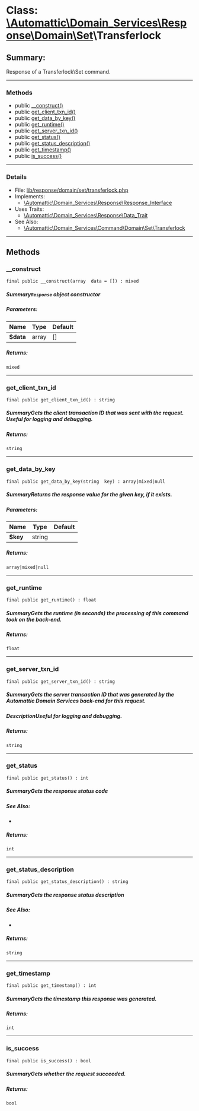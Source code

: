 # Class: [\Automattic](../namespaces/automattic.md)[\Domain_Services](../namespaces/automattic-domain-services.md)[\Response](../namespaces/automattic-domain-services-response.md)[\Domain](../namespaces/automattic-domain-services-response-domain.md)[\Set](../namespaces/automattic-domain-services-response-domain-set.md)\Transferlock

## Summary:

Response of a Transferlock\Set command.


---

### Methods

* public [__construct()](#method___construct)
* public [get_client_txn_id()](#method_get_client_txn_id)
* public [get_data_by_key()](#method_get_data_by_key)
* public [get_runtime()](#method_get_runtime)
* public [get_server_txn_id()](#method_get_server_txn_id)
* public [get_status()](#method_get_status)
* public [get_status_description()](#method_get_status_description)
* public [get_timestamp()](#method_get_timestamp)
* public [is_success()](#method_is_success)

---

### Details

* File: [lib/response/domain/set/transferlock.php](../../lib/response/domain/set/transferlock.php)
* Implements:
  * [\Automattic\Domain_Services\Response\Response_Interface](../classes/Automattic-Domain-Services-Response-Response-Interface.md)
* Uses Traits:
  * [\Automattic\Domain_Services\Response\Data_Trait](../classes/Automattic-Domain-Services-Response-Data-Trait.md)
* See Also:
  * [\Automattic\Domain_Services\Command\Domain\Set\Transferlock](../classes/Automattic-Domain-Services-Command-Domain-Set-Transferlock.md)

---

## Methods

<a id="method___construct"></a>
### __construct

```
final public __construct(array  data = []) : mixed
```

##### Summary`Response` object constructor
##### Parameters:

| Name | Type | Default |
|------|------|---------|
| **$data** | array | [] |

##### Returns:

```
mixed
```

---

<a id="method_get_client_txn_id"></a>
### get_client_txn_id

```
final public get_client_txn_id() : string
```

##### SummaryGets the client transaction ID that was sent with the request. Useful for logging and debugging.
##### Returns:

```
string
```

---

<a id="method_get_data_by_key"></a>
### get_data_by_key

```
final public get_data_by_key(string  key) : array|mixed|null
```

##### SummaryReturns the response value for the given key, if it exists.
##### Parameters:

| Name | Type | Default |
|------|------|---------|
| **$key** | string |  |

##### Returns:

```
array|mixed|null
```

---

<a id="method_get_runtime"></a>
### get_runtime

```
final public get_runtime() : float
```

##### SummaryGets the runtime (in seconds) the processing of this command took on the back-end.
##### Returns:

```
float
```

---

<a id="method_get_server_txn_id"></a>
### get_server_txn_id

```
final public get_server_txn_id() : string
```

##### SummaryGets the server transaction ID that was generated by the Automattic Domain Services back-end for this request.
##### DescriptionUseful for logging and debugging.
##### Returns:

```
string
```

---

<a id="method_get_status"></a>
### get_status

```
final public get_status() : int
```

##### SummaryGets the response status code
##### See Also:

 * [](classes/Automattic-Domain-Services-Response-Code.md)

##### Returns:

```
int
```

---

<a id="method_get_status_description"></a>
### get_status_description

```
final public get_status_description() : string
```

##### SummaryGets the response status description
##### See Also:

 * [](\Automattic\Domain_Services\Response\Code::DESCRIPTION)

##### Returns:

```
string
```

---

<a id="method_get_timestamp"></a>
### get_timestamp

```
final public get_timestamp() : int
```

##### SummaryGets the timestamp this response was generated.
##### Returns:

```
int
```

---

<a id="method_is_success"></a>
### is_success

```
final public is_success() : bool
```

##### SummaryGets whether the request succeeded.
##### Returns:

```
bool
```
